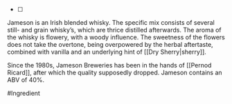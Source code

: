 - [ ] 
Jameson is an Irish blended whisky. The specific mix consists of several still- and grain whisky’s, which are thrice distilled afterwards.
The aroma of the whisky is flowery, with a woody influence. The sweetness of the flowers does not take the overtone, being overpowered by the herbal aftertaste, combined with vanilla and an underlying hint of [[Dry Sherry|sherry]].

Since the 1980s, Jameson Breweries has been in the hands of [[Pernod Ricard]], after which the quality supposedly dropped.
Jameson contains an ABV of 40%.

#Ingredient 